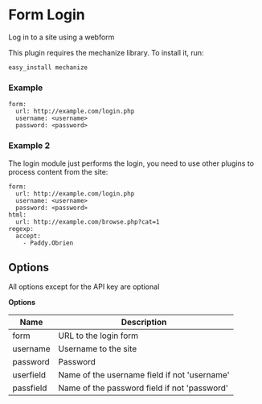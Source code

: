 # Form Login

Log in to a site using a webform

This plugin requires the mechanize library. To install it, run:

```
easy_install mechanize
```

### Example

```
form:
  url: http://example.com/login.php
  username: <username>
  password: <password>
```

### Example 2

The login module just performs the login, you need to use other plugins to process content from the site:

```
form:
  url: http://example.com/login.php
  username: <username>
  password: <password>
html:
  url: http://example.com/browse.php?cat=1
regexp:
  accept:
    - Paddy.Obrien
```



## Options

All options except for the API key are optional

**Options**


| **Name** | **Description** |
| --- | --- |
| form | URL to the login form |
| username | Username to the site |
| password | Password |
| userfield | Name of the username field if not 'username' |
| passfield | Name of the password field if not 'password' |
